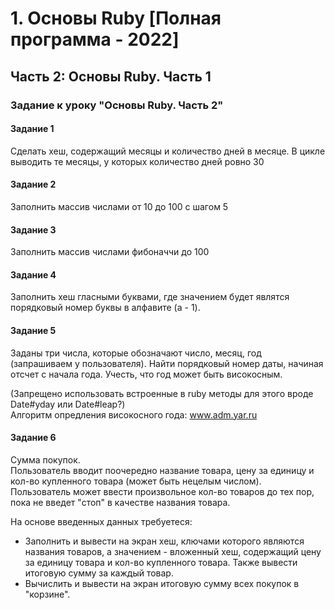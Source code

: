 # 1. Основы Ruby [Полная программа - 2022]

## Часть 2: Основы Ruby. Часть 1

### Задание к уроку "Основы Ruby. Часть 2"

#### Задание 1

Сделать хеш, содержащий месяцы и количество дней в месяце. 
В цикле выводить те месяцы, у которых количество дней ровно 30

#### Задание 2

Заполнить массив числами от 10 до 100 с шагом 5

#### Задание 3

Заполнить массив числами фибоначчи до 100

#### Задание 4

Заполнить хеш гласными буквами, где значением будет являтся порядковый номер 
буквы в алфавите (a - 1).

#### Задание 5

Заданы три числа, которые обозначают число, месяц,
год (запрашиваем у пользователя).
Найти порядковый номер даты, начиная отсчет с начала года. 
Учесть, что год может быть високосным.

(Запрещено использовать встроенные в ruby методы для этого вроде Date#yday или Date#leap?)   
Алгоритм опредления високосного года: www.adm.yar.ru

#### Задание 6

Сумма покупок.  
Пользователь вводит поочередно название товара, цену за единицу и кол-во купленного товара (может быть нецелым числом).  
Пользователь может ввести произвольное кол-во товаров до тех пор, пока не введет "стоп" в качестве названия товара.

На основе введенных данных требуетеся:
   - Заполнить и вывести на экран хеш, ключами которого являются названия товаров,
     а значением - вложенный хеш, содержащий цену за единицу товара и кол-во купленного товара. 
     Также вывести итоговую сумму за каждый товар.
   - Вычислить и вывести на экран итоговую сумму всех покупок в "корзине".
